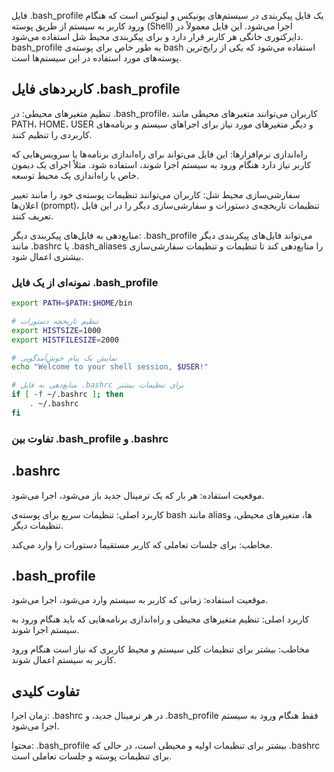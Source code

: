 فایل .bash_profile یک فایل پیکربندی در سیستم‌های یونیکس و لینوکس است که هنگام ورود کاربر به سیستم از طریق پوسته (Shell) اجرا می‌شود. این فایل معمولاً در دایرکتوری خانگی هر کاربر قرار دارد و برای پیکربندی محیط شل استفاده می‌شود. bash_profile به طور خاص برای پوسته‌ی bash استفاده می‌شود که یکی از رایج‌ترین پوسته‌های مورد استفاده در این سیستم‌ها است.

## کاربردهای فایل .bash_profile
تنظیم متغیرهای محیطی: در .bash_profile، کاربران می‌توانند متغیرهای محیطی مانند PATH، HOME، USER و دیگر متغیرهای مورد نیاز برای اجراهای سیستم و برنامه‌های کاربردی را تنظیم کنند.

راه‌اندازی نرم‌افزارها: این فایل می‌تواند برای راه‌اندازی برنامه‌ها یا سرویس‌هایی که کاربر نیاز دارد هنگام ورود به سیستم اجرا شوند، استفاده شود. مثلاً اجرای یک دیمون خاص یا راه‌اندازی یک محیط توسعه.

سفارشی‌سازی محیط شل: کاربران می‌توانند تنظیمات پوسته‌ی خود را مانند تغییر اعلان‌ها (prompt)، تنظیمات تاریخچه‌ی دستورات و سفارشی‌سازی دیگر را در این فایل تعریف کنند.

منابع‌دهی به فایل‌های پیکربندی دیگر: .bash_profile می‌تواند فایل‌های پیکربندی دیگر مانند .bashrc یا .bash_aliases را منابع‌دهی کند تا تنظیمات و تنظیمات سفارشی‌سازی بیشتری اعمال شود.


### نمونه‌ای از یک فایل .bash_profile
```bash
export PATH=$PATH:$HOME/bin

# تنظیم تاریخچه دستورات
export HISTSIZE=1000
export HISTFILESIZE=2000

# نمایش یک پیام خوش‌آمدگویی
echo "Welcome to your shell session, $USER!"

# منابع‌دهی به فایل .bashrc برای تنظیمات بیشتر
if [ -f ~/.bashrc ]; then
    . ~/.bashrc
fi
```

### تفاوت بین .bash_profile و .bashrc

## .bashrc
موقعیت استفاده: هر بار که یک ترمینال جدید باز می‌شود، اجرا می‌شود.

کاربرد اصلی: تنظیمات سریع برای پوسته‌ی bash مانند aliasها، متغیرهای محیطی، و تنظیمات دیگر.

مخاطب: برای جلسات تعاملی که کاربر مستقیماً دستورات را وارد می‌کند.
## .bash_profile
موقعیت استفاده: زمانی که کاربر به سیستم وارد می‌شود، اجرا می‌شود.

کاربرد اصلی: تنظیم متغیرهای محیطی و راه‌اندازی برنامه‌هایی که باید هنگام ورود به سیستم اجرا شوند.

مخاطب: بیشتر برای تنظیمات کلی سیستم و محیط کاربری که نیاز است هنگام ورود کاربر به سیستم اعمال شوند.


## تفاوت کلیدی
زمان اجرا: .bashrc در هر ترمینال جدید، و .bash_profile فقط هنگام ورود به سیستم اجرا می‌شود.

محتوا: .bash_profile بیشتر برای تنظیمات اولیه و محیطی است، در حالی که .bashrc برای تنظیمات پوسته و جلسات تعاملی است.






